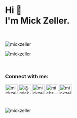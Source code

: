 <h1>Hi 👋<br>I'm Mick Zeller.</h1>
<br>
<p>
<p>
    <img align="center"
         src="https://github-readme-stats.vercel.app/api/top-langs?username=mickzeller&show_icons=true&theme=dark&locale=en&layout=compact"
         alt="mickzeller"/>
</p>

<p>
    <img align="center" src="https://github-readme-streak-stats.herokuapp.com/?user=mickzeller&theme=dark"
         alt="mickzeller"/>
</p>
</p>
<br>


<h3 align="left">Connect with me:</h3>
<p align="left">
    <a href="https://linkedin.com/in/mickzeller" target="blank">
        <img align="center"
             src="https://raw.githubusercontent.com/rahuldkjain/github-profile-readme-generator/master/src/images/icons/Social/linked-in-alt.svg"
             alt="mickzeller" height="30" width="40"/>
    </a>
    <a href="https://www.youtube.com/c/@mickzeller" target="blank">
        <img align="center" src="https://raw.githubusercontent.com/rahuldkjain/github-profile-readme-generator/master/src/images/icons/Social/youtube.svg" alt="@mickzeller" height="30" width="40" />
    </a>
    <a href="https://kaggle.com/mickzeller" target="blank">
        <img align="center"
             src="https://raw.githubusercontent.com/rahuldkjain/github-profile-readme-generator/master/src/images/icons/Social/kaggle.svg"
             alt="mickzeller" height="30" width="40"/>
    </a>
    <a href="https://www.hackerrank.com/mickz" target="blank">
        <img align="center"
             src="https://raw.githubusercontent.com/rahuldkjain/github-profile-readme-generator/master/src/images/icons/Social/hackerrank.svg"
             alt="mickz" height="30" width="40"/>
    </a>
    <a href="https://www.leetcode.com/mickzeller" target="blank">
        <img align="center"
             src="https://raw.githubusercontent.com/rahuldkjain/github-profile-readme-generator/master/src/images/icons/Social/leet-code.svg"
             alt="mickzeller" height="30" width="40"/>
    </a>
</p>

<br>

<p align="left">
    <img
            src="https://komarev.com/ghpvc/?username=mickzeller&label=The%20Golden%20Tally&color=dbe000&style=flat"
            alt="mickzeller"/>
</p>
